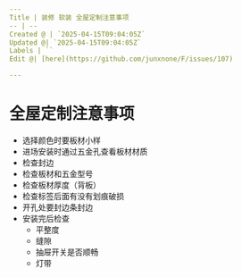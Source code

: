 ```yaml
---
Title | 装修 软装 全屋定制注意事项
-- | --
Created @ | `2025-04-15T09:04:05Z`
Updated @| `2025-04-15T09:04:05Z`
Labels | ``
Edit @| [here](https://github.com/junxnone/F/issues/107)

---
```

# 全屋定制注意事项
- 选择颜色时要板材小样
- 进场安装时通过五金孔查看板材材质
- 检查封边
- 检查板材和五金型号
- 检查板材厚度（背板）
- 检查标签后面有没有划痕破损
- 开孔处要封边条封边
- 安装完后检查
  - 平整度
  - 缝隙
  - 抽屉开关是否顺畅
  - 灯带
  

